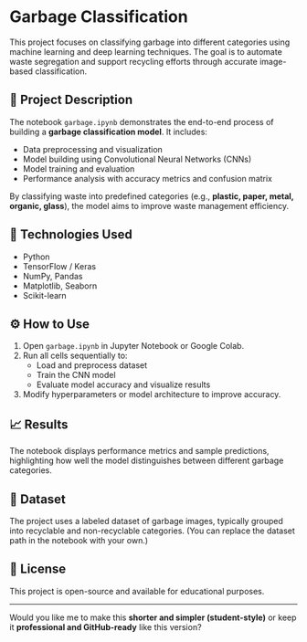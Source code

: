 # Garbage Classification

This project focuses on classifying garbage into different categories using machine learning and deep learning techniques. The goal is to automate waste segregation and support recycling efforts through accurate image-based classification.

## 📘 Project Description
The notebook `garbage.ipynb` demonstrates the end-to-end process of building a **garbage classification model**. It includes:
- Data preprocessing and visualization  
- Model building using Convolutional Neural Networks (CNNs)  
- Model training and evaluation  
- Performance analysis with accuracy metrics and confusion matrix  

By classifying waste into predefined categories (e.g., **plastic, paper, metal, organic, glass**), the model aims to improve waste management efficiency.

## 🧠 Technologies Used
- Python  
- TensorFlow / Keras  
- NumPy, Pandas  
- Matplotlib, Seaborn  
- Scikit-learn  

## ⚙️ How to Use
1. Open `garbage.ipynb` in Jupyter Notebook or Google Colab.  
2. Run all cells sequentially to:
   - Load and preprocess dataset  
   - Train the CNN model  
   - Evaluate model accuracy and visualize results  
3. Modify hyperparameters or model architecture to improve accuracy.  

## 📈 Results
The notebook displays performance metrics and sample predictions, highlighting how well the model distinguishes between different garbage categories.

## 📂 Dataset
The project uses a labeled dataset of garbage images, typically grouped into recyclable and non-recyclable categories. (You can replace the dataset path in the notebook with your own.)

## 🧾 License
This project is open-source and available for educational purposes.

---

Would you like me to make this **shorter and simpler (student-style)** or keep it **professional and GitHub-ready** like this version?
